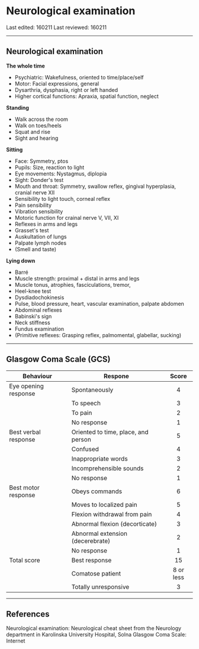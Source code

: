 Neurological examination
========================
Last edited: 160211
Last reviewed: 160211

---------------------------------------

Neurological examination
------------------------
**The whole time**
- Psychiatric: Wakefulness, oriented to time/place/self
- Motor: Facial expressions, general
- Dysarthria, dysphasia, right or left handed
- Higher cortical functions: Apraxia, spatial function, neglect

**Standing**
- Walk across the room
- Walk on toes/heels
- Squat and rise
- Sight and hearing

**Sitting**
- Face: Symmetry, ptos
- Pupils: Size, reaction to light
- Eye movements: Nystagmus, diplopia
- Sight: Donder's test
- Mouth and throat: Symmetry, swallow reflex, gingival hyperplasia, cranial nerve XII
- Sensibility to light touch, corneal reflex
- Pain sensibility
- Vibration sensibility
- Motoric function for crainal nerve V, VII, XI
- Reflexes in arms and legs
- Grasset's test
- Auskultation of lungs
- Palpate lymph nodes
- (Smell and taste)

**Lying down**
- Barré
- Muscle strength: proximal + distal in arms and legs
- Muscle tonus, atrophies, fasciculations, tremor,
- Heel-knee test
- Dysdiadochokinesis
- Pulse, blood pressure, heart, vascular examination, palpate abdomen
- Abdominal reflexes
- Babinski's sign
- Neck stiffness
- Fundus examination
- (Primitive reflexes: Grasping reflex, palmomental, glabellar, sucking)

---------------------------------------

Glasgow Coma Scale (GCS)
------------------------
| Behaviour            | Respone                             |   Score   |
|----------------------|-------------------------------------|:---------:|
| Eye opening response | Spontaneously                       |     4     |
|                      | To speech                           |     3     |
|                      | To pain                             |     2     |
|                      | No response                         |     1     |
| Best verbal response | Oriented to time, place, and person |     5     |
|                      | Confused                            |     4     |
|                      | Inappropriate words                 |     3     |
|                      | Incomprehensible sounds             |     2     |
|                      | No response                         |     1     |
| Best motor response  | Obeys commands                      |     6     |
|                      | Moves to localized pain             |     5     |
|                      | Flexion withdrawal from pain        |     4     |
|                      | Abnormal flexion (decorticate)      |     3     |
|                      | Abnormal extension (decerebrate)    |     2     |
|                      | No response                         |     1     |
| Total score          | Best response                       |     15    |
|                      | Comatose patient                    | 8 or less |
|                      | Totally unresponsive                |     3     |

---------------------------------------

References
----------
Neurological examination: Neurological cheat sheet from the Neurology department in Karolinska University Hospital, Solna
Glasgow Coma Scale: Internet